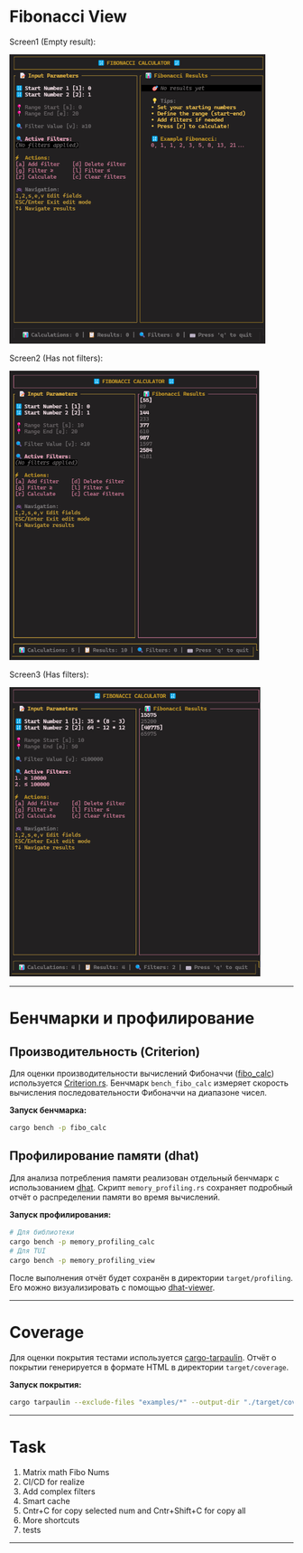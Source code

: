 # Fibonacci View

Screen1 (Empty result):

<img src="./resources/docs/screen0.png" height="512" alt=""/>

Screen2 (Has not filters):

<img src="./resources/docs/screen1.png" height="512" alt=""/>

Screen3 (Has filters):

<img src="./resources/docs/screen2.png" height="512" alt=""/>

---

# Бенчмарки и профилирование

## Производительность (Criterion)

Для оценки производительности вычислений Фибоначчи ([fibo_calc](./crates/fibo_calc)) используется [Criterion.rs](https://bheisler.github.io/criterion.rs/book/index.html). Бенчмарк `bench_fibo_calc` измеряет скорость вычисления последовательности Фибоначчи на диапазоне чисел.

**Запуск бенчмарка:**
```sh
cargo bench -p fibo_calc
```

## Профилирование памяти (dhat)

Для анализа потребления памяти реализован отдельный бенчмарк с использованием [dhat](https://docs.rs/dhat/latest/dhat/). Скрипт `memory_profiling.rs` сохраняет подробный отчёт о распределении памяти во время вычислений.

**Запуск профилирования:**
```sh
# Для библиотеки
cargo bench -p memory_profiling_calc
# Для TUI
cargo bench -p memory_profiling_view
```

После выполнения отчёт будет сохранён в директории `target/profiling`. Его можно визуализировать с помощью [dhat-viewer](https://nnethercote.github.io/dh_view/dh_view.html).

---

# Coverage

Для оценки покрытия тестами используется [cargo-tarpaulin](https://github.com/xd009642/tarpaulin). Отчёт о покрытии генерируется в формате HTML в директории `target/coverage`.

**Запуск покрытия:**
```sh
cargo tarpaulin --exclude-files "examples/*" --output-dir "./target/coverage/" --ignore-tests --out Html
```

---

# Task

1) Matrix math Fibo Nums
2) CI/CD for realize
3) Add complex filters
4) Smart cache
5) Cntr+C for copy selected num and Cntr+Shift+C for copy all
6) More shortcuts 
7) tests

---
